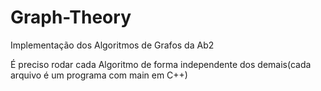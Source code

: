 # Graph-Theory
Implementação dos Algoritmos de Grafos da Ab2

É preciso rodar cada Algoritmo de forma independente dos demais(cada arquivo é um programa com main em C++)
